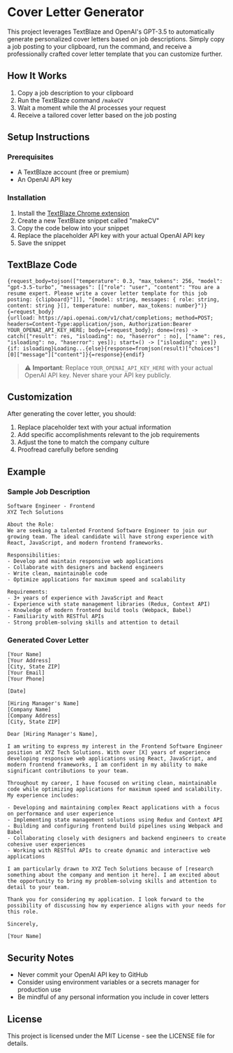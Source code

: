 # Cover Letter Generator

This project leverages TextBlaze and OpenAI's GPT-3.5 to automatically generate personalized cover letters based on job descriptions. Simply copy a job posting to your clipboard, run the command, and receive a professionally crafted cover letter template that you can customize further.

## How It Works

1. Copy a job description to your clipboard
2. Run the TextBlaze command `/makeCV`
3. Wait a moment while the AI processes your request
4. Receive a tailored cover letter based on the job posting

## Setup Instructions

### Prerequisites

- A TextBlaze account (free or premium)
- An OpenAI API key

### Installation

1. Install the [TextBlaze Chrome extension](https://chrome.google.com/webstore/detail/text-blaze/idgadaccgipmpannjkmfddolnnhmeklj)
2. Create a new TextBlaze snippet called "makeCV"
3. Copy the code below into your snippet
4. Replace the placeholder API key with your actual OpenAI API key
5. Save the snippet

## TextBlaze Code

```
{request_body=tojson(["temperature": 0.3, "max_tokens": 256, "model": "gpt-3.5-turbo", "messages": [["role": "user", "content": "You are a resume expert. Please write a cover letter template for this job posting: {clipboard}"]]], "{model: string, messages: { role: string, content: string }[], temperature: number, max_tokens: number}")}
{=request_body}
{urlload: https://api.openai.com/v1/chat/completions; method=POST; headers=Content-Type:application/json, Authorization:Bearer YOUR_OPENAI_API_KEY_HERE; body={=request_body}; done=(res) -> catch(["result": res, "isloading": no, "haserror" : no], ["name": res, "isloading": no, "haserror": yes]); start=() -> ["isloading": yes]}
{if: isloading}Loading...{else}{response=fromjson(result)["choices"][0]["message"]["content"]}{=response}{endif}
```

> ⚠️ **Important**: Replace `YOUR_OPENAI_API_KEY_HERE` with your actual OpenAI API key. Never share your API key publicly.

## Customization

After generating the cover letter, you should:

1. Replace placeholder text with your actual information
2. Add specific accomplishments relevant to the job requirements
3. Adjust the tone to match the company culture
4. Proofread carefully before sending

## Example

### Sample Job Description

```
Software Engineer - Frontend
XYZ Tech Solutions

About the Role:
We are seeking a talented Frontend Software Engineer to join our growing team. The ideal candidate will have strong experience with React, JavaScript, and modern frontend frameworks.

Responsibilities:
- Develop and maintain responsive web applications
- Collaborate with designers and backend engineers
- Write clean, maintainable code
- Optimize applications for maximum speed and scalability

Requirements:
- 3+ years of experience with JavaScript and React
- Experience with state management libraries (Redux, Context API)
- Knowledge of modern frontend build tools (Webpack, Babel)
- Familiarity with RESTful APIs
- Strong problem-solving skills and attention to detail
```

### Generated Cover Letter

```
[Your Name]
[Your Address]
[City, State ZIP]
[Your Email]
[Your Phone]

[Date]

[Hiring Manager's Name]
[Company Name]
[Company Address]
[City, State ZIP]

Dear [Hiring Manager's Name],

I am writing to express my interest in the Frontend Software Engineer position at XYZ Tech Solutions. With over [X] years of experience developing responsive web applications using React, JavaScript, and modern frontend frameworks, I am confident in my ability to make significant contributions to your team.

Throughout my career, I have focused on writing clean, maintainable code while optimizing applications for maximum speed and scalability. My experience includes:

- Developing and maintaining complex React applications with a focus on performance and user experience
- Implementing state management solutions using Redux and Context API
- Building and configuring frontend build pipelines using Webpack and Babel
- Collaborating closely with designers and backend engineers to create cohesive user experiences
- Working with RESTful APIs to create dynamic and interactive web applications

I am particularly drawn to XYZ Tech Solutions because of [research something about the company and mention it here]. I am excited about the opportunity to bring my problem-solving skills and attention to detail to your team.

Thank you for considering my application. I look forward to the possibility of discussing how my experience aligns with your needs for this role.

Sincerely,

[Your Name]
```

## Security Notes

- Never commit your OpenAI API key to GitHub
- Consider using environment variables or a secrets manager for production use
- Be mindful of any personal information you include in cover letters

## License

This project is licensed under the MIT License - see the LICENSE file for details.
